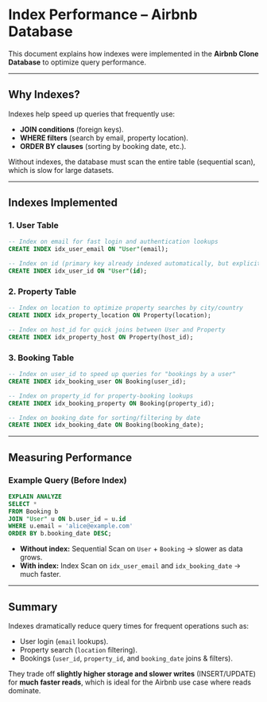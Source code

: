 # Index Performance – Airbnb Database

This document explains how indexes were implemented in the **Airbnb Clone Database** to optimize query performance.

---

## Why Indexes?

Indexes help speed up queries that frequently use:

* **JOIN conditions** (foreign keys).
* **WHERE filters** (search by email, property location).
* **ORDER BY clauses** (sorting by booking date, etc.).

Without indexes, the database must scan the entire table (sequential scan), which is slow for large datasets.

---

## Indexes Implemented

### 1. User Table

```sql
-- Index on email for fast login and authentication lookups
CREATE INDEX idx_user_email ON "User"(email);

-- Index on id (primary key already indexed automatically, but explicitly noted)
CREATE INDEX idx_user_id ON "User"(id);
```

### 2. Property Table

```sql
-- Index on location to optimize property searches by city/country
CREATE INDEX idx_property_location ON Property(location);

-- Index on host_id for quick joins between User and Property
CREATE INDEX idx_property_host ON Property(host_id);
```

### 3. Booking Table

```sql
-- Index on user_id to speed up queries for "bookings by a user"
CREATE INDEX idx_booking_user ON Booking(user_id);

-- Index on property_id for property-booking lookups
CREATE INDEX idx_booking_property ON Booking(property_id);

-- Index on booking_date for sorting/filtering by date
CREATE INDEX idx_booking_date ON Booking(booking_date);
```

---

## Measuring Performance

### Example Query (Before Index)

```sql
EXPLAIN ANALYZE
SELECT *
FROM Booking b
JOIN "User" u ON b.user_id = u.id
WHERE u.email = 'alice@example.com'
ORDER BY b.booking_date DESC;
```

* **Without index:** Sequential Scan on `User` + `Booking` → slower as data grows.
* **With index:** Index Scan on `idx_user_email` and `idx_booking_date` → much faster.

---

## Summary

Indexes dramatically reduce query times for frequent operations such as:

* User login (`email` lookups).
* Property search (`location` filtering).
* Bookings (`user_id`, `property_id`, and `booking_date` joins & filters).

They trade off **slightly higher storage and slower writes** (INSERT/UPDATE) for **much faster reads**, which is ideal for the Airbnb use case where reads dominate.
